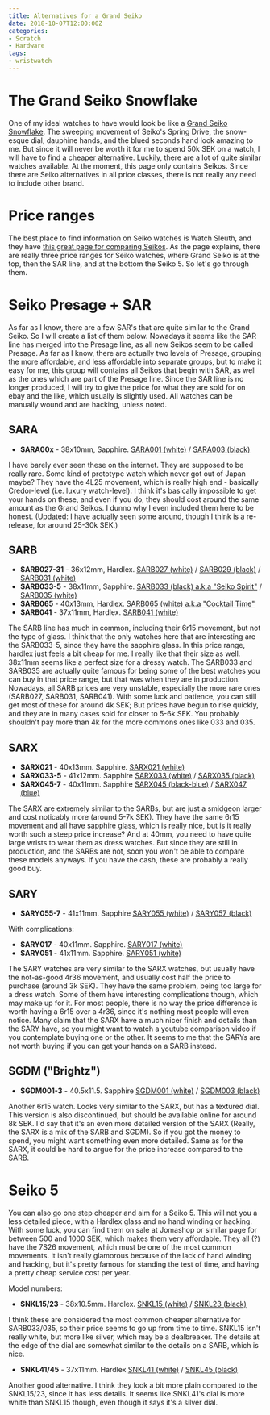 ```yaml
---
title: Alternatives for a Grand Seiko
date: 2018-10-07T12:00:00Z
categories:
- Scratch
- Hardware
tags:
- wristwatch
---
```

# The Grand Seiko Snowflake
One of my ideal watches to have would look be like a [Grand Seiko Snowflake](https://www.fratellowatches.com/wp-content/uploads/2018/10/Grand-Seiko-Snowflake-SBGA211.014.jpg). The sweeping movement of Seiko's Spring Drive, the snow-esque dial, dauphine hands, and the blued seconds hand look amazing to me. But since it will never be worth it for me to spend 50k SEK on a watch, I will have to find a cheaper alternative. Luckily, there are a lot of quite similar watches available. At the moment, this page only contains Seikos. Since there are Seiko alternatives in all price classes, there is not really any need to include other brand.

# Price ranges
The best place to find information on Seiko watches is Watch Sleuth, and they have [this great page for comparing Seikos](http://www.watchsleuth.com/seiko5finder/guide/). As the page explains, there are really three price ranges for Seiko watches, where Grand Seiko is at the top, then the SAR line, and at the bottom the Seiko 5. So let's go through them.

# Seiko Presage + SAR

As far as I know, there are a few SAR's that are quite similar to the Grand Seiko. So I will create a list of them below. Nowadays it seems like the SAR line has merged into the Presage line, as all new Seikos seem to be called Presage. As far as I know, there are actually two levels of Presage, grouping the more affordable, and less affordable into separate groups, but to make it easy for me, this group will contains all Seikos that begin with SAR, as well as the ones which are part of the Presage line. Since the SAR line is no longer produced, I will try to give the price for what they are sold for on ebay and the like, which usually is slightly used. All watches can be manually wound and are hacking, unless noted.

## SARA
* **SARA00x** - 38x10mm, Sapphire. [SARA001 (white)](http://www.watchsleuth.com/seikosarfinder/search/?MOD=SARA001) / [SARA003 (black)](http://www.watchsleuth.com/seikosarfinder/search/?MOD=SARA003)  

I have barely ever seen these on the internet. They are supposed to be really rare. Some kind of prototype watch which never got out of Japan maybe? They have the 4L25 movement, which is really high end - basically Credor-level (i.e. luxury watch-level). I think it's basically impossible to get your hands on these, and even if you do, they should cost around the same amount as the Grand Seikos. I dunno why I even included them here to be honest. (Updated: I have actually seen some around, though I think is a re-release, for around 25-30k SEK.)

## SARB
* **SARB027-31** - 36x12mm, Hardlex. [SARB027 (white)](http://www.watchsleuth.com/seikosarfinder/search/?MOD=SARB027) / [SARB029 (black)](http://www.watchsleuth.com/seikosarfinder/search/?MOD=SARB029) / [SARB031 (white)](http://www.watchsleuth.com/seikosarfinder/search/?MOD=SARB031)  
* **SARB033-5** - 38x11mm, Sapphire. [SARB033 (black) a.k.a "Seiko Spirit"](http://www.watchsleuth.com/seikosarfinder/search/?MOD=SARB033) / [SARB035 (white)](http://www.watchsleuth.com/seikosarfinder/search/?MOD=SARB035)  
* **SARB065** - 40x13mm, Hardlex. [SARB065 (white) a.k.a "Cocktail Time"](http://www.watchsleuth.com/seikosarfinder/search/?MOD=SARB065)  
* **SARB041** - 37x11mm, Hardlex. [SARB041 (white)](http://www.watchsleuth.com/seikosarfinder/search/?MOD=SARB041)  

The SARB line has much in common, including their 6r15 movement, but not the type of glass. I think that the only watches here that are interesting are the SARB033-5, since they have the sapphire glass. In this price range, hardlex just feels a bit cheap for me. I really like that their size as well. 38x11mm seems like a perfect size for a dressy watch. The SARB033 and SARB035 are actually quite famous for being some of the best watches you can buy in that price range, but that was when they are in production. Nowadays, all SARB prices are very unstable, especially the more rare ones (SARB027, SARB031, SARB041). With some luck and patience, you can still get most of these for around 4k SEK; But prices have begun to rise quickly, and they are in many cases sold for closer to 5-6k SEK. You probably shouldn't pay more than 4k for the more commons ones like 033 and 035.

## SARX
* **SARX021** - 40x13mm. Sapphire. [SARX021 (white)](http://www.watchsleuth.com/seikosarfinder/search/?MOD=SARX021)  
* **SARX033-5** - 41x12mm. Sapphire [SARX033 (white)](http://www.watchsleuth.com/seikosarfinder/search/?MOD=SARX033) / [SARX035 (black)](http://www.watchsleuth.com/seikosarfinder/search/?MOD=SARX035)  
* **SARX045-7** - 40x11mm. Sapphire [SARX045 (black-blue)](http://www.watchsleuth.com/seikosarfinder/search/?MOD=SARX045) / [SARX047 (blue)](http://www.watchsleuth.com/seikosarfinder/search/?MOD=SARX047)  

The SARX are extremely similar to the SARBs, but are just a smidgeon larger and cost noticably more (around 5-7k SEK). They have the same 6r15 movement and all have sapphire glass, which is really nice, but is it really worth such a steep price increase? And at 40mm, you need to have quite large wrists to wear them as dress watches. But since they are still in production, and the SARBs are not, soon you won't be able to compare these models anyways. If you have the cash, these are probably a really good buy.

## SARY
* **SARY055-7** - 41x11mm. Sapphire [SARY055 (white)](http://www.watchsleuth.com/seikosarfinder/search/?MOD=SARY055) / [SARY057 (black)](http://www.watchsleuth.com/seikosarfinder/search/?MOD=SARY057)  

With complications:  
* **SARY017** - 40x11mm. Sapphire. [SARY017 (white)](http://www.watchsleuth.com/seikosarfinder/search/?MOD=SARY017)  
* **SARY051** - 41x11mm. Sapphire. [SARY051 (white)](http://www.watchsleuth.com/seikosarfinder/search/?MOD=SARY051)

The SARY watches are very similar to the SARX watches, but usually have the not-as-good 4r36 movement, and usually cost half the price to purchase (around 3k SEK). They have the same problem, being too large for a dress watch. Some of them have interesting complications though, which may make up for it. For most people, there is no way the price difference is worth having a 6r15 over a 4r36, since it's nothing most people will even notice. Many claim that the SARX have a much nicer finish and details than the SARY have, so you might want to watch a youtube comparison video if you contemplate buying one or the other. It seems to me that the SARYs are not worth buying if you can get your hands on a SARB instead.

## SGDM ("Brightz")
* **SGDM001-3** - 40.5x11.5. Sapphire [SGDM001 (white)](https://www.longislandwatch.com/Seiko_SDGM001_Watch_p/sdgm001.htm) / [SGDM003 (black)](https://www.longislandwatch.com/Seiko_SDGM003_Watch_p/sdgm003.htm)

Another 6r15 watch. Looks very similar to the SARX, but has a textured dial. This version is also discontinued, but should be available online for around 8k SEK. I'd say that it's an even more detailed version of the SARX (Really, the SARX is a mix of the SARB and SGDM). So if you got the money to spend, you might want something even more detailed. Same as for the SARX, it could be hard to argue for the price increase compared to the SARB.

# Seiko 5

You can also go one step cheaper and aim for a Seiko 5. This will net you a less detailed piece, with a Hardlex glass and no hand winding or hacking. With some luck, you can find them on sale at Jomashop or similar page for between 500 and 1000 SEK, which makes them very affordable. They all (?) have the 7S26 movement, which must be one of the most common movements. It isn't really glamorous because of the lack of hand winding and hacking, but it's pretty famous for standing the test of time, and having a pretty cheap service cost per year.

Model numbers:  
* **SNKL15/23** - 38x10.5mm. Hardlex. [SNKL15 (white)](http://www.watchsleuth.com/seiko5finder/search/?MOD=SNKL15) / [SNKL23 (black)](http://www.watchsleuth.com/seiko5finder/search/?MOD=SNKL23)

I think these are considered the most common cheaper alternative for SARB033/035, so their price seems to go up from time to time. SNKL15 isn't really white, but more like silver, which may be a dealbreaker. The details at the edge of the dial are somewhat similar to the details on a SARB, which is nice.

* **SNKL41/45**  - 37x11mm. Hardlex [SNKL41 (white)](http://www.watchsleuth.com/seiko5finder/search/?MOD=SNKL41) / [SNKL45 (black)](http://www.watchsleuth.com/seiko5finder/search/?MOD=SNKL45)

Another good alternative. I think they look a bit more plain compared to the SNKL15/23, since it has less details. It seems like SNKL41's dial is more white than SNKL15 though, even though it says it's a silver dial.

